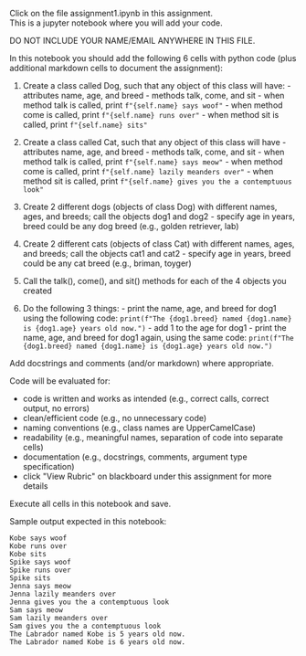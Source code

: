 Click on the file assignment1.ipynb in this assignment.  
This is a jupyter notebook where you will add your code.

DO NOT INCLUDE YOUR NAME/EMAIL ANYWHERE IN THIS FILE.

In this notebook you should add the following 6 cells with python code (plus additional markdown cells to document the assignment):

  1. Create a class called Dog, such that any object of this class will have:
    - attributes name, age, and breed
    - methods talk, come, and sit
    - when method talk is called, print `f"{self.name} says woof"`
    - when method come is called, print `f"{self.name} runs over"`
    - when method sit is called, print `f"{self.name} sits"`

  2. Create a class called Cat, such that any object of this class will have
    - attributes name, age, and breed
    - methods talk, come, and sit
    - when method talk is called, print `f"{self.name} says meow"`
    - when method come is called, print `f"{self.name} lazily meanders over"`
    - when method sit is called, print `f"{self.name} gives you the a contemptuous look"`

  3. Create 2 different dogs (objects of class Dog) with different names, ages, and breeds; call the objects dog1 and dog2
    - specify age in years, breed could be any dog breed (e.g., golden retriever, lab)

  4. Create 2 different cats (objects of class Cat) with different names, ages, and breeds; call the objects cat1 and cat2
    - specify age in years, breed could be any cat breed (e.g., briman, toyger)

  5. Call the talk(), come(), and sit() methods for each of the 4 objects you created

  6. Do the following 3 things:
    - print the name, age, and breed for dog1 using the following code:
      `print(f"The {dog1.breed} named {dog1.name} is {dog1.age} years old now.")`
    - add 1 to the age for dog1
    - print the name, age, and breed for dog1 again, using the same code:
      `print(f"The {dog1.breed} named {dog1.name} is {dog1.age} years old now.")`

Add docstrings and comments (and/or markdown) where appropriate.

Code will be evaluated for:
- code is written and works as intended (e.g., correct calls, correct output, no errors)
- clean/efficient code (e.g., no unnecessary code)
- naming conventions (e.g., class names are UpperCamelCase)
- readability (e.g., meaningful names, separation of code into separate cells)
- documentation (e.g., docstrings, comments, argument type specification)
- click "View Rubric" on blackboard under this assignment for more details

Execute all cells in this notebook and save.

Sample output expected in this notebook:

    Kobe says woof
    Kobe runs over
    Kobe sits
    Spike says woof
    Spike runs over
    Spike sits
    Jenna says meow
    Jenna lazily meanders over
    Jenna gives you the a contemptuous look
    Sam says meow
    Sam lazily meanders over
    Sam gives you the a contemptuous look
    The Labrador named Kobe is 5 years old now.
    The Labrador named Kobe is 6 years old now.


